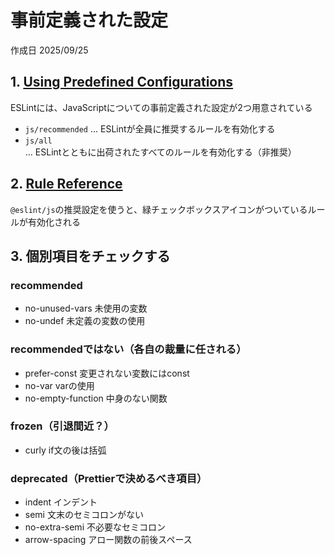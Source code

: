 # 事前定義された設定

作成日 2025/09/25

## 1. [Using Predefined Configurations](https://eslint.org/docs/latest/use/configure/configuration-files#using-predefined-configurations)

ESLintには、JavaScriptについての事前定義された設定が2つ用意されている

- `js/recommended` ... ESLintが全員に推奨するルールを有効化する
- `js/all` ... ESLintとともに出荷されたすべてのルールを有効化する（非推奨）

## 2. [Rule Reference](https://eslint.org/docs/latest/rules/)

`@eslint/js`の推奨設定を使うと、緑チェックボックスアイコンがついているルールが有効化される

## 3. 個別項目をチェックする

### recommended

- no-unused-vars 未使用の変数
- no-undef 未定義の変数の使用

### recommendedではない（各自の裁量に任される）

- prefer-const 変更されない変数にはconst
- no-var varの使用
- no-empty-function 中身のない関数

### frozen（引退間近？）

- curly if文の後は括弧

### deprecated（Prettierで決めるべき項目）

- indent インデント
- semi 文末のセミコロンがない
- no-extra-semi 不必要なセミコロン
- arrow-spacing アロー関数の前後スペース
